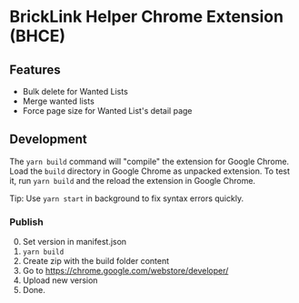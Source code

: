 # BrickLink Helper Chrome Extension (BHCE)

## Features

* Bulk delete for Wanted Lists
* Merge wanted lists
* Force page size for Wanted List's detail page

## Development

The `yarn build` command will "compile" the extension for Google Chrome.
Load the `build` directory in Google Chrome as unpacked extension.
To test it, run `yarn build` and the reload the extension in Google Chrome.

Tip: Use `yarn start` in background to fix syntax errors quickly.


### Publish

0) Set version in manifest.json
1) `yarn build`
2) Create zip with the build folder content
3) Go to https://chrome.google.com/webstore/developer/
4) Upload new version
5) Done.
